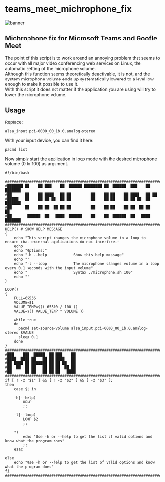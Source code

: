 # teams_meet_michrophone_fix

![banner](https://github.com/user-attachments/assets/7166869f-7044-4e72-95f0-6dddc45b82b1)

## Michrophone fix for Microsoft Teams and Goofle Meet

The point of this script is to work around an annoying problem that seems to occur with all major video conferencing web services on Linux, the automatic setting of the microphone volume. <br />
Although this function seems theoretically deactivable, it is not, and the system microphone volume ends up systematically lowered to a level low enough to make it possible to use it. <br />
With this script it does not matter if the application you are using will try to lower the microphone volume. <br />

## Usage
Replace:

    alsa_input.pci-0000_00_1b.0.analog-stereo

With your input device, you can find it here:

    pacmd list
    
Now simply start the application in loop mode with the desired microphone volume (0 to 100) as argument.

```
#!/bin/bash

#############################################################################################################################################################################
#███████ ██    ██ ███    ██  ██████ ████████ ██  ██████  ███    ██ ███████
#██      ██    ██ ████   ██ ██         ██    ██ ██    ██ ████   ██ ██
#█████   ██    ██ ██ ██  ██ ██         ██    ██ ██    ██ ██ ██  ██ ███████
#██      ██    ██ ██  ██ ██ ██         ██    ██ ██    ██ ██  ██ ██      ██
#██       ██████  ██   ████  ██████    ██    ██  ██████  ██   ████ ███████
#############################################################################################################################################################################
HELP() # SHOW HELP MESSAGE
{
    echo "This script changes the microphone volume in a loop to ensure that external applications do not interfere."
    echo
    echo "Options:"
    echo "-h --help            Show this help message"
    echo ""
    echo "-l --loop            The microphone changes volume in a loop every 0.1 seconds with the input volume"
    echo "                     Syntax ./microphone.sh 100"
    echo ""
}

LOOP()
{
    FULL=65536
    VOLUME=$1
    VALUE_TEMP=$(( 65500 / 100 ))
    VALUE=$(( VALUE_TEMP * VOLUME ))

    while true
    do
      pacmd set-source-volume alsa_input.pci-0000_00_1b.0.analog-stereo $VALUE
      sleep 0.1
    done
}
#############################################################################################################################################################################
#███    ███  █████  ██ ███    ██
#████  ████ ██   ██ ██ ████   ██
#██ ████ ██ ███████ ██ ██ ██  ██
#██  ██  ██ ██   ██ ██ ██  ██ ██
#██      ██ ██   ██ ██ ██   ████
#############################################################################################################################################################################
if [ ! -z "$1" ] && [ ! -z "$2" ] && [ -z "$3" ];
then
    case $1 in

    -h|--help)
        HELP
        ;;

    -l|--loop)
        LOOP $2
        ;;

    *)
        echo "Use -h or --help to get the list of valid options and know what the program does"
        ;;
    esac

else
    echo "Use -h or --help to get the list of valid options and know what the program does"
fi
#############################################################################################################################################################################
```
